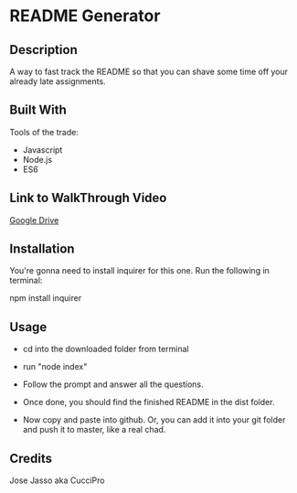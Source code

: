 # README Generator

## Description 

A way to fast track the README so that you can shave some time off your already late assignments.


## Built With
Tools of the trade:

* Javascript
* Node.js
* ES6


## Link to WalkThrough Video

[Google Drive](https://drive.google.com/file/d/1f1yidO9EJMcHJBqA6GWJhG7k8_0n5wX0/view?usp=sharing)

## Installation

You're gonna need to install inquirer for this one. Run the following in terminal:

npm install inquirer


## Usage 

* cd into the downloaded folder from terminal

* run "node index"

* Follow the prompt and answer all the questions.

* Once done, you should find the finished README in the dist folder. 

* Now copy and paste into github. Or, you can add it into your git folder and push it to master, like a real chad.


## Credits

Jose Jasso aka CucciPro